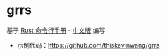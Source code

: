 # grrs

基于 [Rust 命令行手册](https://rust-cli.github.io/book/index.html) - [中文版](https://suibianxiedianer.github.io/rust-cli-book-zh_CN/README_zh.html) 编写

- 示例代码：https://github.com/thiskevinwang/grrs